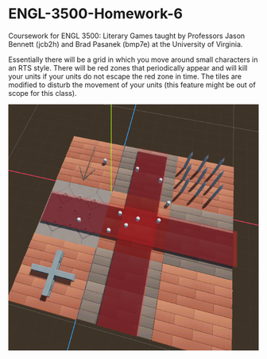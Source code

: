 ﻿# ENGL-3500-Homework-6

Coursework for ENGL 3500: Literary Games taught by Professors Jason Bennett (jcb2h) and Brad Pasanek (bmp7e) at the University of Virginia.  

Essentially there will be a grid in which you move around small characters in an RTS style. There will be red zones that periodically appear and will kill your units if your units do not escape the red zone in time. The tiles are modified to disturb the movement of your units (this feature might be out of scope for this class).

[![solarized dualmode](https://github.com/Jerry-Gu-SB/ENGL-3500-Homework-6/blob/main/Still%20Life%20Screenshot.png)](#features)
